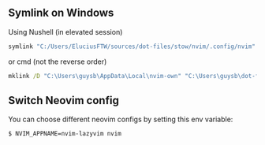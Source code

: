 ## Symlink on Windows

Using Nushell (in elevated session)

```bash
symlink "C:/Users/EluciusFTW/sources/dot-files/stow/nvim/.config/nvim" "C:/Users/EliciusFTW/AppData/Local/nvim"
```
or cmd (not the reverse order)
```cmd
mklink /D "C:\Users\guysb\AppData\Local\nvim-own" "C:\Users\guysb\dot-files\stow\nvim\.config\nvim-own"
```

## Switch Neovim config
You can choose different neovim configs by setting this env variable:
```bash
$ NVIM_APPNAME=nvim-lazyvim nvim
```
